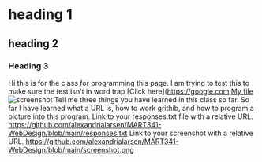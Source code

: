 # heading 1
## heading 2
### Heading 3
Hi this is for the class for programming this page. I am trying to test this to make sure the test isn't in word trap
[Click here](https://google.com
[My file](./responses.txt)
![screenshot](./images/screenshot.png)
Tell me three things you have learned in this class so far.
So far I have learned what a URL is, how to work grithib, and how to program a picture into this program.
Link to your responses.txt file with a relative URL.
https://github.com/alexandrialarsen/MART341-WebDesign/blob/main/responses.txt
Link to your screenshot with a relative URL.
https://github.com/alexandrialarsen/MART341-WebDesign/blob/main/screenshot.png
